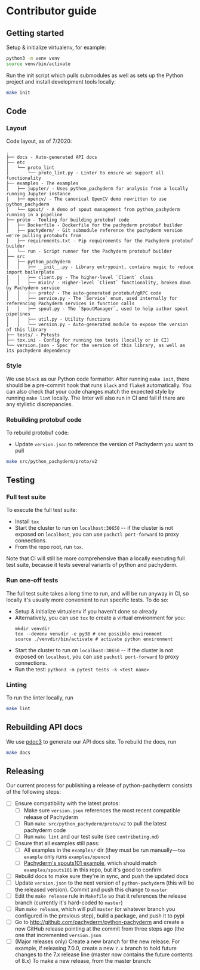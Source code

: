 # Contributor guide

## Getting started

Setup & initialize virtualenv, for example:

```bash
python3 -m venv venv
source venv/bin/activate
```

Run the init script which pulls submodules as well as sets up the Python project and install development tools locally:

```bash
make init
```

## Code

### Layout

Code layout, as of 7/2020:

```
.
├── docs - Auto-generated API docs
├── etc
│   └── proto_lint
│       └── proto_lint.py - Linter to ensure we support all functionality
├── examples - The examples
│   ├── jupyter/ - Uses python_pachyderm for analysis from a locally running Jupyter instance
│   ├── opencv/ - The canonical OpenCV demo rewritten to use python_pachyderm
│   └── spout/ - A demo of spout management from python_pachyderm running in a pipeline
├── proto - Tooling for building protobuf code
│   ├── Dockerfile - Dockerfile for the pachyderm protobuf builder
│   ├── pachyderm/ - Git submodule reference the pachyderm version we're pulling protobufs from
│   ├── requirements.txt - Pip requirements for the Pachyderm protobuf builder
│   └── run - Script runner for the Pachyderm protobuf builder
├── src
│   ├── python_pachyderm
│   │   ├── __init__.py - Library entrypoint, contains magic to reduce import boilerplate
│   │   ├── client.py - The higher-level `Client` class
│   │   ├── mixin/ - Higher-level `Client` functionality, broken down by Pachyderm service
│   │   ├── proto/ - The auto-generated protobuf/gRPC code
│   │   ├── service.py - The `Service` enum, used internally for referencing Pachyderm services in function calls
│   │   ├── spout.py - The `SpoutManager`, used to help author spout pipelines
│   │   ├── util.py - Utility functions
│   │   └── version.py - Auto-generated module to expose the version of this library
├── tests/ - Pytests
├── tox.ini - Config for running tox tests (locally or in CI)
└── version.json - Spec for the version of this library, as well as its pachyderm dependency
```

### Style

We use `black` as our Python code formatter. After running `make init`,
there should be a pre-commit hook that runs `black` and `flake8` automatically.
You can also check that your code changes match the expected style by running `make lint` locally.
The linter will also run in CI and fail if there are any stylistic discrepancies.

### Rebuilding protobuf code

To rebuild protobuf code:

* Update `version.json` to reference the version of Pachyderm you want to pull

```bash
make src/python_pachyderm/proto/v2
```

## Testing

### Full test suite

To execute the full test suite:

* Install `tox`
* Start the cluster to run on `localhost:30650` -- if the cluster is not
exposed on `localhost`, you can use `pachctl port-forward` to proxy
connections.
* From the repo root, run `tox`.

Note that CI will still be more comprehensive than a locally executing full
test suite, because it tests several variants of python and pachyderm.

### Run one-off tests

The full test suite takes a long time to run, and will be run anyway in CI, so
locally it's usually more convenient to run specific tests. To do so:

* Setup & initialize virtualenv if you haven't done so already
* Alternatively, you can use `tox` to create a virtual environment for you:
  ```
  mkdir venvdir
  tox --devenv venvdir -e py38 # one possible environment
  source ./venvdir/bin/activate # activate python environment
  ```
* Start the cluster to run on `localhost:30650` -- if the cluster is not
exposed on `localhost`, you can use `pachctl port-forward` to proxy
connections.
* Run the test: `python3 -m pytest tests -k <test name>`

### Linting

To run the linter locally, run

```bash
make lint
```

## Rebuilding API docs

We use [pdoc3](https://github.com/pdoc3/pdoc) to generate our API docs site.
To rebuild the docs, run

```bash
make docs
```

## Releasing

Our current process for publishing a release of python-pachyderm consists of the following steps:

- [ ] Ensure compatibility with the latest protos:
  - [ ] Make sure `version.json` references the most recent compatible release of Pachyderm
  - [ ] Run `make src/python_pachyderm/proto/v2` to pull the latest pachyderm code
  - [ ] Run `make lint` and our test suite (see `contributing.md`)
- [ ] Ensure that all examples still pass:
  - [ ] All examples in the `examples/` dir (they must be run manually—`tox example` only runs `examples/opencv`)
  - [ ] [Pachyderm's spouts101 example](github.com/pachyderm/pachyderm/tree/master/examples/spouts101), which should match `examples/spouts101` in this repo, but it's good to confirm
- [ ] Rebuild docs to make sure they're in sync, and push the updated docs
- [ ] Update `version.json` to the next version of `python-pachyderm` (this will be the released version). Commit and push this change to `master`
- [ ] Edit the `make release` rule in `Makefile` so that it references the release branch (currently it's hard-coded to `master`)
- [ ] Run `make release`, which will pull `master` (or whatever branch you configured in the previous step), build a package, and push it to pypi
- [ ] Go to http://github.com/pachyderm/python-pachyderm and create a new GitHub release pointing at the commit from three steps ago (the one that incremented `version.json`
- [ ] (Major releases only) Create a new branch for the new release. For example, if releasing 7.0.0, create a new `7.x` branch to hold future changes to the 7.x release line (master now contains the future contents of 8.x)
To make a new release, from the master branch:
